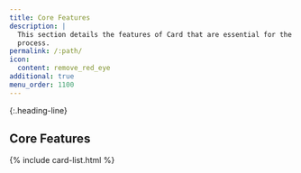 ```yaml
---
title: Core Features
description: |
  This section details the features of Card that are essential for the payment
  process.
permalink: /:path/
icon:
  content: remove_red_eye
additional: true
menu_order: 1100
---
```


{:.heading-line}
## Core Features

{% include card-list.html %}
